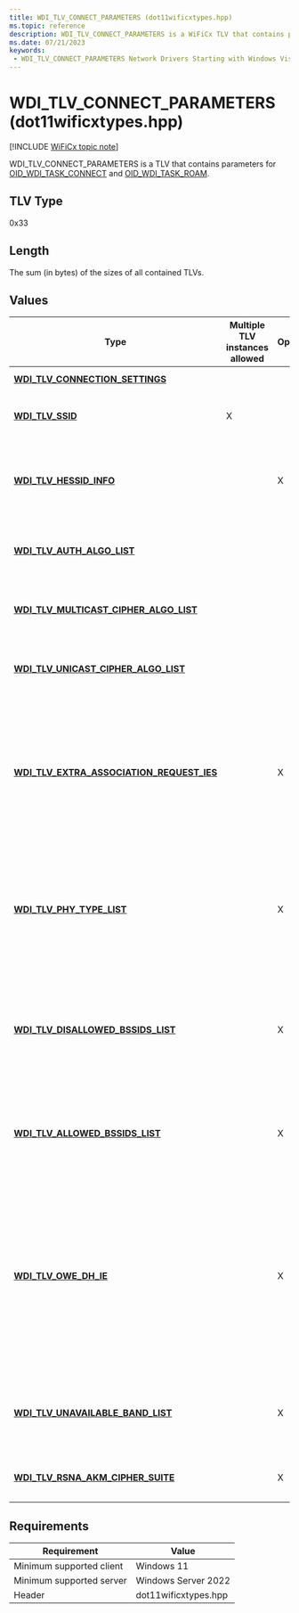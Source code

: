 ```yaml
---
title: WDI_TLV_CONNECT_PARAMETERS (dot11wificxtypes.hpp)
ms.topic: reference
description: WDI_TLV_CONNECT_PARAMETERS is a WiFiCx TLV that contains parameters for OID_WDI_TASK_CONNECT and OID_WDI_TASK_ROAM.
ms.date: 07/21/2023
keywords:
 - WDI_TLV_CONNECT_PARAMETERS Network Drivers Starting with Windows Vista
---
```


# WDI\_TLV\_CONNECT\_PARAMETERS (dot11wificxtypes.hpp)

[!INCLUDE [WiFiCx topic note](../includes/wificx-version-warning.md)]

WDI\_TLV\_CONNECT\_PARAMETERS is a TLV that contains parameters for [OID\_WDI\_TASK\_CONNECT](./oid-wdi-task-connect.md) and [OID\_WDI\_TASK\_ROAM](./oid-wdi-task-roam.md).

## TLV Type

0x33

## Length

The sum (in bytes) of the sizes of all contained TLVs.

## Values

| Type | Multiple TLV instances allowed | Optional | Description |
| --- | --- | --- | --- |
| [**WDI\_TLV\_CONNECTION\_SETTINGS**](wdi-tlv-connection-settings.md) |   |   | The settings for the connection. |
| [**WDI\_TLV\_SSID**](wdi-tlv-ssid.md) | X |   | List of SSIDs that the port is allowed to connect to. |
| [**WDI\_TLV\_HESSID_INFO**](wdi-tlv-hessid-info.md) |   | X | List of HESSIDs that the port is allowed to connect to. This is an additional requirement to the SSID list. |
| [**WDI\_TLV\_AUTH\_ALGO\_LIST**](wdi-tlv-auth-algo-list.md) |   |   | The list of authentication algorithms that the connection can use. |
| [**WDI\_TLV\_MULTICAST\_CIPHER\_ALGO\_LIST**](wdi-tlv-multicast-cipher-algo-list.md) |   |   | The list of multicast cipher algorithms that the connection can use. |
| [**WDI\_TLV\_UNICAST\_CIPHER\_ALGO\_LIST**](wdi-tlv-unicast-cipher-algo-list.md) |   |   | The list of unicast cipher algorithms that the connection can use. |
| [**WDI\_TLV\_EXTRA\_ASSOCIATION\_REQUEST\_IES**](wdi-tlv-extra-association-request-ies.md) |   | X | The IE blobs that must be included in the association requests sent by the port. This is applicable to any BSSID that the device would associate with. It should be used in addition to the BSSID specific IEs. |
| [**WDI\_TLV\_PHY\_TYPE\_LIST**](wdi-tlv-phy-type-list.md) |   | X | The list of PHYs that are allowed to be used for the association. If not specified, any supported PHY can be used. If specified, the device must only use the listed PHYs. |
| [**WDI\_TLV\_DISALLOWED\_BSSIDS\_LIST**](wdi-tlv-disallowed-bssids-list.md) |   | X | The list of BSSIDs that are not allowed to be used for association. If specified, the adapter must not associate to any AP that is in this list. |
| [**WDI\_TLV\_ALLOWED\_BSSIDS\_LIST**](wdi-tlv-allowed-bssids-list.md) |   | X | The list of BSSIDs that are allowed to be used for association. If WDI specifies 255.255.255.255 then all BSSIDs are allowed. |
| [**WDI\_TLV\_OWE\_DH\_IE**](wdi-tlv-owe-dh-ie.md) |   | X | Diffie-Hellman Extension IE blob that must be included in the association request sent by the station when auth type is OWE. This is applicable to any BSSID that the device would associate with and should be included in addition to the other associated req vendor IEs. |
| [**WDI_TLV_UNAVAILABLE_BAND_LIST**](wdi-tlv-unavailable-band-list.md) |   | X | The list of bands on which the driver should not connect as they are used for Primary Sta connectivity. |
| [**WDI_TLV_RSNA_AKM_CIPHER_SUITE**](wdi-tlv-rsna-akm-cipher-suite.md) |   | X | The list of RSNA AKM and cipher pairs that the driver supports. |

## Requirements

|Requirement|Value|
|--- |--- |
|Minimum supported client|Windows 11|
|Minimum supported server|Windows Server 2022|
|Header|dot11wificxtypes.hpp|
